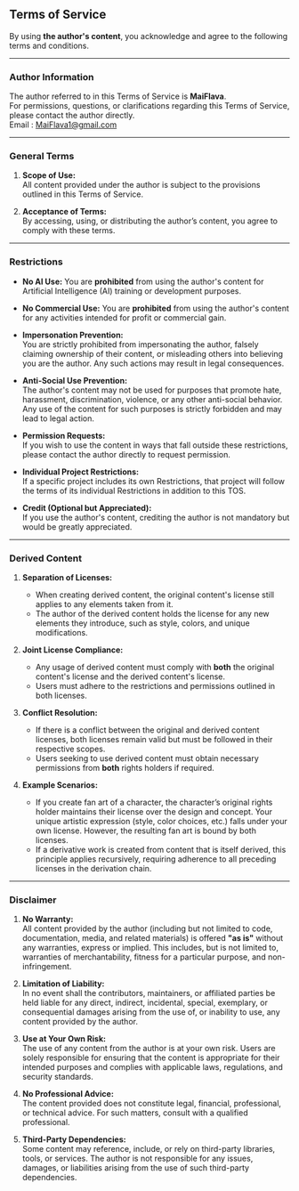## **Terms of Service**

By using **the author's content**, you acknowledge and agree to the following terms and conditions.

---

### **Author Information**

The author referred to in this Terms of Service is **MaiFlava**.\
For permissions, questions, or clarifications regarding this Terms of Service, please contact the author directly.\
Email : MaiFlava1@gmail.com

---

### **General Terms**

1. **Scope of Use:**\
   All content provided under the author is subject to the provisions outlined in this Terms of Service.

2. **Acceptance of Terms:**\
   By accessing, using, or distributing the author’s content, you agree to comply with these terms.

---

### **Restrictions**

 - **No AI Use:**
  You are **prohibited** from using the author's content for Artificial Intelligence (AI) training or development purposes.

- **No Commercial Use:**
  You are **prohibited** from using the author's content for any activities intended for profit or commercial gain.

- **Impersonation Prevention:**\
  You are strictly prohibited from impersonating the author, falsely claiming ownership of their content, or misleading others into believing you are the author. Any such actions may result in legal consequences.

- **Anti-Social Use Prevention:**\
  The author's content may not be used for purposes that promote hate, harassment, discrimination, violence, or any other anti-social behavior. Any use of the content for such purposes is strictly forbidden and may lead to legal action.

- **Permission Requests:**\
  If you wish to use the content in ways that fall outside these restrictions, please contact the author directly to request permission.

- **Individual Project Restrictions:**\
  If a specific project includes its own Restrictions, that project will follow the terms of its individual Restrictions in addition to this TOS.

- **Credit (Optional but Appreciated):**  
  If you use the author's content, crediting the author is not mandatory but would be greatly appreciated.

---

### **Derived Content**

1. **Separation of Licenses:**

   - When creating derived content, the original content's license still applies to any elements taken from it.
   - The author of the derived content holds the license for any new elements they introduce, such as style, colors, and unique modifications.

2. **Joint License Compliance:**

   - Any usage of derived content must comply with **both** the original content's license and the derived content's license.
   - Users must adhere to the restrictions and permissions outlined in both licenses.

3. **Conflict Resolution:**

   - If there is a conflict between the original and derived content licenses, both licenses remain valid but must be followed in their respective scopes.
   - Users seeking to use derived content must obtain necessary permissions from **both** rights holders if required.

4. **Example Scenarios:**

   - If you create fan art of a character, the character’s original rights holder maintains their license over the design and concept. Your unique artistic expression (style, color choices, etc.) falls under your own license. However, the resulting fan art is bound by both licenses.
   - If a derivative work is created from content that is itself derived, this principle applies recursively, requiring adherence to all preceding licenses in the derivation chain.

---

### **Disclaimer**

1. **No Warranty:**\
   All content provided by the author (including but not limited to code, documentation, media, and related materials) is offered **"as is"** without any warranties, express or implied. This includes, but is not limited to, warranties of merchantability, fitness for a particular purpose, and non-infringement.

2. **Limitation of Liability:**\
   In no event shall the contributors, maintainers, or affiliated parties be held liable for any direct, indirect, incidental, special, exemplary, or consequential damages arising from the use of, or inability to use, any content provided by the author.

3. **Use at Your Own Risk:**\
   The use of any content from the author is at your own risk. Users are solely responsible for ensuring that the content is appropriate for their intended purposes and complies with applicable laws, regulations, and security standards.

4. **No Professional Advice:**\
   The content provided does not constitute legal, financial, professional, or technical advice. For such matters, consult with a qualified professional.

5. **Third-Party Dependencies:**\
   Some content may reference, include, or rely on third-party libraries, tools, or services. The author is not responsible for any issues, damages, or liabilities arising from the use of such third-party dependencies.

